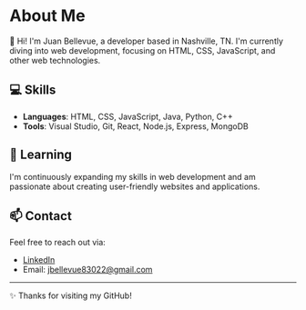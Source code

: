 # About Me

👋 Hi! I'm Juan Bellevue, a developer based in Nashville, TN. I'm currently diving into web development, focusing on HTML, CSS, JavaScript, and other web technologies.

## 💻 Skills

- **Languages**: HTML, CSS, JavaScript, Java, Python, C++
- **Tools**: Visual Studio, Git, React, Node.js, Express, MongoDB

## 🌱 Learning

I'm continuously expanding my skills in web development and am passionate about creating user-friendly websites and applications.

## 📫 Contact

Feel free to reach out via:

- [LinkedIn](https://www.linkedin.com/in/juanbellevue)
- Email: [jbellevue83022@gmail.com](mailto:jbellevue83022@gmail.com)

---

✨ Thanks for visiting my GitHub!
<!---
codebyjuan/codebyjuan is a ✨ special ✨ repository because its `README.md` (this file) appears on your GitHub profile.
You can click the Preview link to take a look at your changes.
--->
